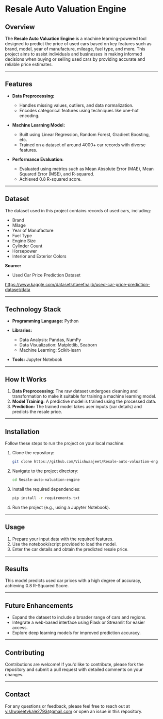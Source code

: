 # Resale Auto Valuation Engine

## Overview
The **Resale Auto Valuation Engine** is a machine learning-powered tool designed to predict the price of used cars based on key features such as brand, model, year of manufacture, mileage, fuel type, and more. This project aims to assist individuals and businesses in making informed decisions when buying or selling used cars by providing accurate and reliable price estimates.

---

## Features
- **Data Preprocessing:**
  - Handles missing values, outliers, and data normalization.
  - Encodes categorical features using techniques like one-hot encoding.

- **Machine Learning Model:**
  - Built using Linear Regression, Random Forest, Gradient Boosting, etc.
  - Trained on a dataset of around 4000+ car records with diverse features.

- **Performance Evaluation:**
  - Evaluated using metrics such as Mean Absolute Error (MAE), Mean Squared Error (MSE), and R-squared.
  - Achieved 0.8 R-squared score.

---

## Dataset
The dataset used in this project contains records of used cars, including:
- Brand
- Milage
- Year of Manufacture
- Fuel Type
- Engine Size
- Cylinder Count
- Horsepower
- Interior and Exterior Colors

**Source:**
- Used Car Price Prediction Dataset

https://www.kaggle.com/datasets/taeefnajib/used-car-price-prediction-dataset/data

---

## Technology Stack
- **Programming Language:** Python
- **Libraries:**
  - Data Analysis: Pandas, NumPy
  - Data Visualization: Matplotlib, Seaborn
  - Machine Learning: Scikit-learn

- **Tools:** Jupyter Notebook

---

## How It Works
1. **Data Preprocessing:** The raw dataset undergoes cleaning and transformation to make it suitable for training a machine learning model.
2. **Model Training:** A predictive model is trained using the processed data.
3. **Prediction:** The trained model takes user inputs (car details) and predicts the resale price.

---

## Installation
Follow these steps to run the project on your local machine:

1. Clone the repository:
   ```bash
   git clone https://github.com/Viishwaajeet/Resale-auto-valuation-engine.git
   ```

2. Navigate to the project directory:
   ```bash
   cd Resale-auto-valuation-engine
   ```

3. Install the required dependencies:
   ```bash
   pip install -r requirements.txt
   ```

4. Run the project (e.g., using a Jupyter Notebook).

---

## Usage
1. Prepare your input data with the required features.
2. Use the notebook/script provided to load the model.
3. Enter the car details and obtain the predicted resale price.

---

## Results
This model predicts used car prices with a high degree of accuracy, achieving 0.8 R-Squared Score.

---

## Future Enhancements
- Expand the dataset to include a broader range of cars and regions.
- Integrate a web-based interface using Flask or Streamlit for easier access.
- Explore deep learning models for improved prediction accuracy.

---

## Contributing
Contributions are welcome! If you'd like to contribute, please fork the repository and submit a pull request with detailed comments on your changes.

---

## Contact
For any questions or feedback, please feel free to reach out at vishwajeetvkale2793@gmail.com or open an issue in this repository.

